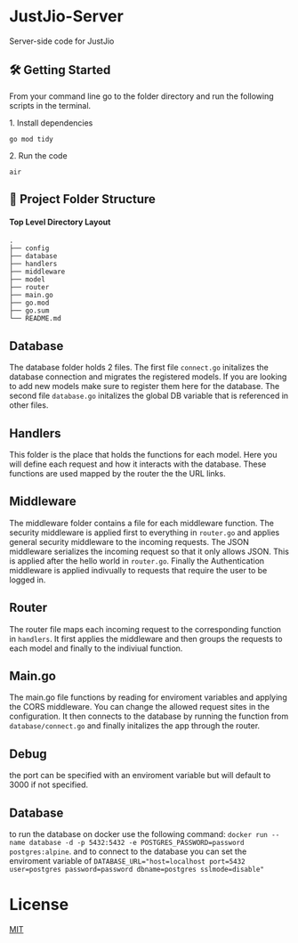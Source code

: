# JustJio-Server

Server-side code for JustJio

## 🛠 Getting Started

From your command line go to the folder directory and run the following scripts in the terminal.

1\. Install dependencies

```terminal
go mod tidy
```

2\. Run the code

```terminal
air
```

## 📂 Project Folder Structure

#### Top Level Directory Layout

```terminal
.
├── config
├── database
├── handlers
├── middleware
├── model
├── router
├── main.go
├── go.mod
├── go.sum
└── README.md
```

## Database

The database folder holds 2 files. The first file `connect.go` initalizes the database connection and migrates the registered models. If you are looking to add new models make sure to register them here for the database. The second file `database.go` initalizes the global DB variable that is referenced in other files.

## Handlers

This folder is the place that holds the functions for each model. Here you will define each request and how it interacts with the database. These functions are used mapped by the router the the URL links.

## Middleware

The middleware folder contains a file for each middleware function. The security middleware is applied first to everything in `router.go` and applies general security middleware to the incoming requests. The JSON middleware serializes the incoming request so that it only allows JSON. This is applied after the hello world in `router.go`. Finally the Authentication middleware is applied indivually to requests that require the user to be logged in.

## Router

The router file maps each incoming request to the corresponding function in `handlers`. It first applies the middleware and then groups the requests to each model and finally to the indiviual function.

## Main.go

The main.go file functions by reading for enviroment variables and applying the CORS middleware. You can change the allowed request sites in the configuration. It then connects to the database by running the function from `database/connect.go` and finally initalizes the app through the router.

## Debug

the port can be specified with an enviroment variable but will default to 3000 if not specified.

## Database

to run the database on docker use the following command: `docker run --name database -d -p 5432:5432 -e POSTGRES_PASSWORD=password postgres:alpine`. and to connect to the database you can set the enviroment variable of `DATABASE_URL="host=localhost port=5432 user=postgres password=password dbname=postgres sslmode=disable"`

# License

[MIT](https://choosealicense.com/licenses/mit/)
